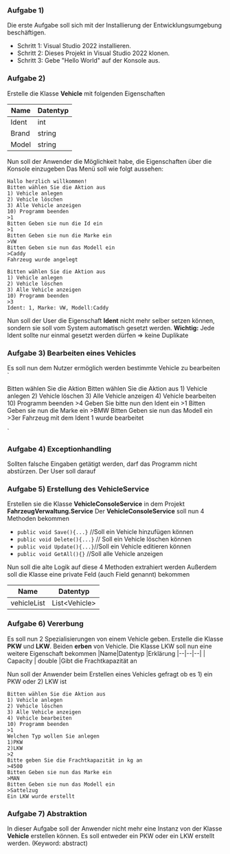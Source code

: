 ### Aufgabe 1) 
Die erste Aufgabe soll sich mit der Installierung der Entwicklungsumgebung beschäftigen.

 - Schritt 1: Visual Studio 2022 installieren.
 - Schritt 2: Dieses Projekt in Visual Studio 2022 klonen.
 - Schritt 3: Gebe "Hello World" auf der Konsole aus.
### Aufgabe 2)
 Erstelle die Klasse **Vehicle**  mit folgenden Eigenschaften

|Name|Datentyp  |
|--|--|
|Ident| int |
|Brand| string |
|Model| string |

Nun soll der Anwender die Möglichkeit habe, die Eigenschaften über die Konsole einzugeben
Das Menü soll wie folgt aussehen:

    Hallo herzlich willkommen!
    Bitten wählen Sie die Aktion aus
    1) Vehicle anlegen
    2) Vehicle löschen 
    3) Alle Vehicle anzeigen
    10) Programm beenden
    >1
    Bitten Geben sie nun die Id ein
    >1
    Bitten Geben sie nun die Marke ein
    >VW
    Bitten Geben sie nun das Modell ein
    >Caddy
    Fahrzeug wurde angelegt
    
    Bitten wählen Sie die Aktion aus
    1) Vehicle anlegen
    2) Vehicle löschen 
    3) Alle Vehicle anzeigen
    10) Programm beenden
    >3 
    Ident: 1, Marke: VW, Modell:Caddy
    
Nun soll der User die Eigenschaft **Ident** nicht mehr selber setzen können, sondern sie soll vom System automatisch gesetzt werden. 
**Wichtig:** Jede Ident sollte nur einmal gesetzt werden dürfen => keine Duplikate
### Aufgabe 3) Bearbeiten eines Vehicles
Es soll nun dem Nutzer ermöglich werden bestimmte Vehicle zu bearbeiten 
`

Bitten wählen Sie die Aktion 
    Bitten wählen Sie die Aktion aus
    1) Vehicle anlegen
    2) Vehicle löschen
    3) Alle Vehicle anzeigen 
    4) Vehicle bearbeiten
    10) Programm beenden
    >4
    Geben Sie bitte nun den Ident ein
    >1
    Bitten Geben sie nun die Marke ein
    >BMW
    Bitten Geben sie nun das Modell ein
    >3er
    Fahrzeug mit dem Ident 1 wurde bearbeitet
    
`
### Aufgabe 4) Exceptionhandling
Sollten falsche Eingaben getätigt werden, darf das Programm nicht abstürzen.
Der User soll darauf

### Aufgabe 5) Erstellung  des VehicleService

Erstellen sie die Klasse **VehicleConsoleService** in dem Projekt **FahrzeugVerwaltung.Service**
Der **VehicleConsoleService** soll nun 4 Methoden bekommen


 - `public void Save(){...}` //Soll ein Vehicle hinzufügen können
 - `public void Delete(){...}` // Soll ein Vehicle löschen können
 - `public void Update(){...}`//Soll ein Vehicle editieren können
 - `public void GetAll(){}` //Soll alle Vehicle anzeigen


Nun soll die alte Logik auf diese 4 Methoden extrahiert werden
Außerdem soll die Klasse eine private Feld (auch Field genannt) bekommen 

|Name| Datentyp  |
|--|--|
| vehicleList | List\<Vehicle\> |


### Aufgabe 6) Vererbung
Es soll nun 2 Spezialisierungen von einem Vehicle geben. 
Erstelle die Klasse **PKW** und **LKW**. Beiden **erben** von Vehicle.
Die Klasse LKW soll nun eine weitere Eigenschaft bekommen
|Name|Datentyp  |Erklärung
|--|--|--|
| Capacity | double  |Gibt die Frachtkapazität an

Nun soll der Anwender beim Erstellen eines Vehicles gefragt ob es 1) ein PKW oder 2) LKW ist



    Bitten wählen Sie die Aktion aus
    1) Vehicle anlegen
    2) Vehicle löschen
    3) Alle Vehicle anzeigen 
    4) Vehicle bearbeiten
    10) Programm beenden
    >1
    Welchen Typ wollen Sie anlegen 
    1)PKW
    2)LKW
    >2
    Bitte geben Sie die Frachtkapazität in kg an
    >4500
    Bitten Geben sie nun das Marke ein
    >MAN
    Bitten Geben sie nun das Modell ein
    >Sattelzug
    Ein LKW wurde erstellt
    
   
### Aufgabe 7) Abstraktion
In dieser Aufgabe soll der Anwender nicht mehr eine Instanz von der Klasse **Vehicle** erstellen können. Es soll entweder ein PKW oder ein LKW erstellt werden.
(Keyword: abstract)
